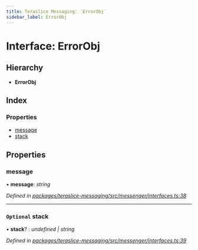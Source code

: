 ```yaml
---
title: Teraslice Messaging: `ErrorObj`
sidebar_label: ErrorObj
---
```


# Interface: ErrorObj

## Hierarchy

* **ErrorObj**

## Index

### Properties

* [message](errorobj.md#message)
* [stack](errorobj.md#optional-stack)

## Properties

###  message

• **message**: *string*

*Defined in [packages/teraslice-messaging/src/messenger/interfaces.ts:38](https://github.com/terascope/teraslice/blob/653cf7530/packages/teraslice-messaging/src/messenger/interfaces.ts#L38)*

___

### `Optional` stack

• **stack**? : *undefined | string*

*Defined in [packages/teraslice-messaging/src/messenger/interfaces.ts:39](https://github.com/terascope/teraslice/blob/653cf7530/packages/teraslice-messaging/src/messenger/interfaces.ts#L39)*
